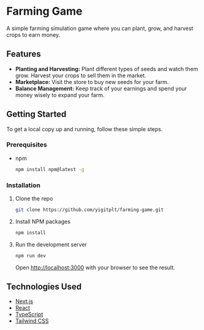# Farming Game

A simple farming simulation game where you can plant, grow, and harvest crops to earn money.

## Features

* **Planting and Harvesting:** Plant different types of seeds and watch them grow. Harvest your crops to sell them in the market.
* **Marketplace:** Visit the store to buy new seeds for your farm.
* **Balance Management:** Keep track of your earnings and spend your money wisely to expand your farm.

## Getting Started

To get a local copy up and running, follow these simple steps.

### Prerequisites

* npm
    ```sh
    npm install npm@latest -g
    ```

### Installation

1.  Clone the repo
    ```sh
    git clone https://github.com/yigitplt/farming-game.git
    ```
2.  Install NPM packages
    ```sh
    npm install
    ```
3.  Run the development server
    ```sh
    npm run dev
    ```
    Open [http://localhost:3000](http://localhost:3000) with your browser to see the result.

## Technologies Used

* [Next.js](https://nextjs.org/)
* [React](https://reactjs.org/)
* [TypeScript](https://www.typescriptlang.org/)
* [Tailwind CSS](https://tailwindcss.com/)
